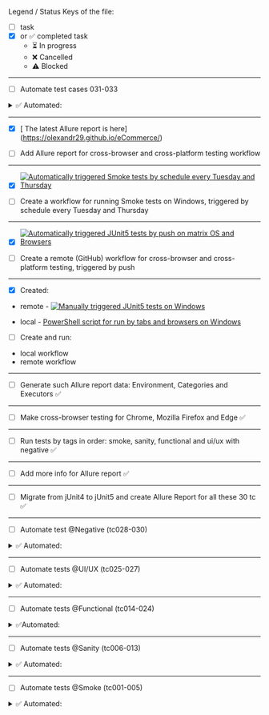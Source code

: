 Legend / Status Keys of the file:
- [ ]  task
- [x] or ✅ completed task 
  - ⏳  In progress
  - ❌ Cancelled
  - ⚠️ Blocked
___

- [ ] Automate test cases 031-033
<details>
<summary>✅ Automated:</summary>

TC-031: Cart state persists after logout
- Preconditions: Logged in as standard_user
- Steps:
1. Add item to cart
2. Logout
3. Login again with credentials from Preconditions
- Expected Result: Cart should retain previously added items (cart is persisted across sessions)
 
TC-032: Add item, go to cart, then back, remove from inventory
- Preconditions: Logged in
- Steps:
1. Add item to cart
2. Go to cart → Back to inventory
3. Click "Remove"
- Expected: Cart badge disappears, cart updated

<br>

⚠️  **Blocked until the bug will be fixed**

TC-033: Checkout with empty cart - 🐞 **Bug is found**
- Preconditions: Logged in, cart is empty
- Steps:
1. Navigate to cart
2. Click "Checkout"
- Expected: User stays on cart page, no progress possible
</details>


___

- [x] [ The latest Allure report is here] (https://olexandr29.github.io/eCommerce/)

- [ ] Add Allure report for cross-browser and cross-platform testing workflow
---
- [x] [![Automatically triggered Smoke tests by schedule every Tuesday and Thursday](https://github.com/Olexandr29/Automation/actions/workflows/auto-triggered-tests-by-schedule.yml/badge.svg)](https://github.com/Olexandr29/Automation/actions/workflows/auto-triggered-tests-by-schedule.yml)

- [ ] Create a workflow for running Smoke tests on Windows, triggered by schedule every Tuesday and Thursday
---
- [x] [![Automatically triggered JUnit5 tests by push on matrix OS and Browsers](https://github.com/Olexandr29/Automation/actions/workflows/auto-triggered-tests-by-push-on-matrix-os-browser.yml/badge.svg)](https://github.com/Olexandr29/Automation/actions/workflows/auto-triggered-tests-by-push-on-matrix-os-browser.yml)

- [ ] Create a remote (GitHub) workflow for cross-browser and cross-platform testing, triggered by push
---
- [x] Created: 
- remote - [![Manually triggered JUnit5 tests on Windows](https://github.com/Olexandr29/Automation/actions/workflows/manually-triggered-run-tests-on-windows.yml/badge.svg)](https://github.com/Olexandr29/Automation/actions/workflows/manually-triggered-run-tests-on-windows.yml)

- local - [PowerShell script for run by tabs and browsers on Windows](https://github.com/Olexandr29/eCommerce/blob/main/autorun-by-tags-and-browser-and-generate-allure-report-with-history.ps1)


- [ ] Create and run:
- local workflow
- remote workflow
___

- [ ] Generate such Allure report data: Environment, Categories and Executors ✅
___
- [ ] Make cross-browser testing for Chrome, Mozilla Firefox and Edge ✅
___
- [ ] Run tests by tags in order: smoke, sanity, functional and ui/ux with negative ✅
___
- [ ] Add more info for Allure report ✅
___
- [ ] Migrate from jUnit4 to jUnit5 and create Allure Report
for all these 30 tc ✅
___
- [ ] Automate test @Negative (tc028-030)
<details>
<summary>
✅ Automated:
</summary>

TC-028: Entering SQL Injection in Username
- Preconditions: User is on the login page: https://www.saucedemo.com/
- Steps:
1. Enter admin' OR '1'='1 into the Username field
2. Enter any password
3. Click the Login button
- Expected Result: Login is rejected, and an error message is shown

TC-029: Long Value in Username Field
- Preconditions: User is on the login page
- Steps:
1. Enter a string of 500 characters (e.g., "a" × 500) into the Username field
2. Enter any password
3. Click the Login button
- Expected Result: Login fails, either due to an error message or input being truncated

TC-030: Login with Leading/Trailing Spaces in Username
- Preconditions: User is on the login page
- Steps: 
1. Enter standard_user (with spaces before and after) in the Username field
2. Enter the correct password
3. Click the Login button
- Expected Result: Login fails because the spaces are treated as part of the username
</details>

___
- [ ] Automate tests @UI/UX (tc025-027)
<details>
<summary>
✅ Automated:
</summary>

TC-025: Logo and header visibility
- Preconditions: User is logged in as standard_user, on /inventory.html
- Step: 1. Observe top of the page
- Expected Result: Logo + "Products" heading visible

TC-026: Browser window resizing
- Preconditions: User is logged in as standard_user, on /inventory.html
- Step: 1. Resize browser window (e.g. shrink, expand)
- Expected Result: Layout adjusts responsively, no broken layout

TC-027: Button state change on interaction
- Preconditions: User is logged in as standard_user, on /inventory.html
- Steps:
1. Click “Add to cart”
2. Observe button changes
3. Click “Remove”
- Expected Result: Button text/color changes appropriately at each step
</details>

___
- [ ] Automate tests @Functional (tc014-024)
<details>
<summary>✅Automated:
</summary>

*Products Page*
<br>TC-014: Sort products by price (low to high)
- Preconditions: User is logged in as standard_user, on /inventory.html
- Step: 1. Select "Price (low to high)"
- Expected Result: Items sorted correctly from cheapest to most expensive

TC-015: Sort products by name (Z to A)
- Preconditions: User is logged in as standard_user, on /inventory.html
- Step: 1. Select "Name (Z to A)"
- Expected Result: Items sorted in reverse alphabetical order

TC-016: Product details view
- Preconditions: User is logged in as standard_user, on /inventory.html
- Step: 1. Click on product name
- Expected Result: New page shows full info: image, name, description, price

___
*Cart Functionality*
<br>TC-017: Add multiple items to cart
- Preconditions: User is logged in as standard_user, on /inventory.html
- Step: 1. Add 3 different products
- Expected Result: Cart badge shows "3"

TC-018: Remove one item from cart
- Preconditions: Logged in as standard_user, 3 items already added
- Steps:
1. Navigate to cart
2. Click "Remove" for one item
- Expected Result: Badge shows "2", only 2 items remain

TC-019: Cart state persists across navigation
- Preconditions: Logged in as standard_user, 1 item added to cart
- Step: 1. Navigate to another page (e.g. product detail) and return
- Expected Result: Cart badge is preserved, item still in cart

___
*Checkout Flow*
<br>TC-020: Full purchase flow
- Preconditions: Logged in as standard_user, on /inventory.html
- Step: 1. Add product → Go to cart → Checkout → Fill info → Finish
- Expected Result: Confirmation page with "Thank you for your order!"

TC-021: Checkout form validation
- Preconditions: Logged in as standard_user, in checkout step one
- Steps:
1. Leave fields empty
2. Click Continue
- Expected Result: Error like "First Name is required"

TC-022: Total price with tax is calculated correctly
- Preconditions: Logged in, 2+ known items added, in checkout overview
- Step: 1. Observe item prices, subtotal, tax, and total
- Expected Result: Subtotal + Tax = Total (matches UI values)

___
*Navigation*
<br>TC-023: Back from product detail to product list
- Preconditions: Logged in as standard_user, on product detail page
- Step: 1. Click “Back to products”
- Expected Result: Return to /inventory.html

TC-024: Use browser back button from product detail
- Preconditions: Logged in as standard_user, on product detail page
- Steps 1. Press browser back
- Expected Result: Returns to /inventory.html
</details>

___
- [ ] Automate tests @Sanity (tc006-013)  
<details>
<summary>✅ Automated:</summary>

TC-006: Successful login as performance_glitch_user
- Preconditions: The website saucedemo.com is open
- Steps:
1. Enter performance_glitch_user in the Username field.
2. Enter secret_sauce in the Password field.
3. Click the Login button.
- Expected Result:
The user is redirected to the products page (/inventory.html) with the heading "Products".

TC-007: Unsuccessful login with empty fields
- Preconditions: The website saucedemo.com is open
- Steps:
1. Leave both Username and Password fields empty.
2. Click the Login button.
- Expected Result:
An error message "Username is required" is displayed.

TC-008: Unsuccessful login with non-existent user
- Preconditions: The website saucedemo.com is open
- Steps:
1. Enter fake_user in the Username field.
2. Enter fake_password in the Password field.
3. Click the Login button.
- Expected Result:
An error message "Username and password do not match any user" is displayed.

TC-009: Navigate to the cart page
- Preconditions: The user is logged in as standard_user
- Step: 1. Click the shopping cart icon in the top-right corner.
- Expected Result:
The user is redirected to /cart.html and sees the contents of the cart.

TC-010: Remove item from the cart
- Preconditions: The user is logged in as standard_user and has added one item to the cart
- Step: 1. Click the "Remove" button next to the added item.
- Expected Result:
   The item is removed from the cart and the cart badge disappears.

TC-011: Proceed to checkout
- Preconditions: The user is logged in as standard_user and has at least one item in the cart
- Steps:
1. Navigate to the cart page.
2. Click the "Checkout" button.
- Expected Result:
The user is redirected to /checkout-step-one.html.

TC-012: Fill in user information at the checkout
- Preconditions: The user is on the /checkout-step-one.html page
- Steps:
1. Enter First Name, Last Name, and Zip/Postal Code.
2. Click the "Continue" button.
- Expected Result:
The user is redirected to /checkout-step-two.html.

TC-013: Cancel from the overview page
- Preconditions: The user is on the /checkout-step-two.html page
 - Step: 1. Click the "Cancel" button.
- Expected Result:
The user is redirected back to the inventory page (/inventory.html).
</details>

___

- [ ] Automate tests @Smoke (tc001-005)
<details><summary>✅ Automated:</summary>
TC-001: Successful login with valid credentials 

- Preconditions: The website saucedemo.com is open 
- Steps:
1. Enter standard_user in the Username field.
2. Enter secret_sauce in the Password field.
3. Click the Login button. 
- Expected Result:
The user is redirected to the products page (/inventory.html) with the heading "Products".

TC-002: Unsuccessful login with locked user
- Preconditions: The website saucedemo.com is open 
- Steps:
1. Enter locked_out_user in Username
2. Enter secret_sauce in Password
3. Click Login
- Expected Result: 
Error message "Sorry, this user has been locked out."

TC-003: Check presence of product list after login
- Preconditions: Login as standard_user
- Step: 1. Verify that multiple products are displayed
- Expected Result: Product list contains items with names and prices

TC-004: Logout from application
- Preconditions: Login as standard_user
- Steps:
1. Click the menu button
2. Click Logout
- Expected Result: 
User is redirected to login page

TC-005: Add item to cart and check badge
- Preconditions: Login as standard_user
- Steps: 
1. Click "Add to cart" for any item
2. Check the cart icon
- Expected Result: 
Cart icon shows badge with "1"
</details>